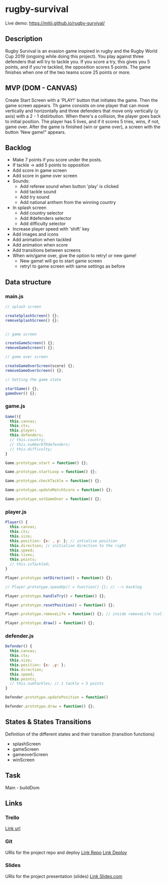 # rugby-survival

Live demo: https://mitji.github.io/rugby-survival/

## Description
Rugby Survival is an evasion game inspired in rugby and the Rugby World Cup 2019 (ongoing while doing this project). You play against three defenders that will try to tackle you. If you score a try, this gives you 5 points, and if you're tackled, the opposition scores 5 points. The game finishes when one of the two teams score 25 points or more.

## MVP (DOM - CANVAS)
Create Start Screen with a 'PLAY!' button that initiates the game. Then the game screen appears. Th game consists on one player that can move vertically and horizontally and three defenders that move only vertically (y axis) with a 2 - 1 distirbution. When there's a collision, the player goes back to initial position.
The player has 5 lives, and if it scores 5 tries, wins, if not, game over. After the game is finished (win or game over), a screen with the button 'New game!" appears. 


## Backlog
- Make 7 points if you score under the posts.
- If tackle -> add 5 points to opposition
- Add score in game screen
- Add score in game over screen
- Sounds: 
  - Add referee sound when button 'play' is clicked
  - Add tackle sound 
  - Add try sound
  - Add national anthem from the winning country
- In splash screen
  - Add country selector
  - Add #defenders selector
  - Add difficulty selector 
- Increase player speed with 'shift' key
- Add images and icons
- Add animation when tackled
- Add animation when score
- Add transitions between screens
- When win/game over, give the option to retry! or new game!
  - New game! will go to start game screen
  - retry! to game screen with same settings as before

## Data structure
### main.js

```js
// splash screen

createSplashScreen() {};
removeSplashScreen() {};

    
// game screen

createGameScreen() {};
removeGameScreen() {};

// game over screen

createGameOverScreen(score) {};
removeGameOverScreen() {};

// Setting the game state 

startGame() {};
gameOver() {};

````

### game.js

```js
Game(){
  this.canvas;
  this.ctx;
  this.player;
  this.defenders;
  // this.country;
  // this.numberOfDdefenders;
  // this.difficulty;
}

Game.prototype.start = function() {};

Game.prototype.startLoop = function() {};

Game.prototype.checkTackle = function() {};

Game.prototype.updateMatchScore = function() {};

Game.prototype.setGameOver = function() {};

```


### player.js

```js
Player() {
  this.canvas;
  this.ctx;
  this.size;
  this.position: {x: , y: }; // intialise position
  this.direction; // initialise direction to the right
  this.speed;
  this.lives;
  this.points;
  // this.isTackled;
}

Player.prototype.setDirection() = function() {};

// Player.prototype.speedUp() = function() {}; // --> backlog

Player.prototype.handleTry() = function() {};

Player.prototype.resetPosition() = function() {};

Player.prototype.removeLife = function() {}; // inside removeLife (collision) --> resetPosition

Player.prototype.draw() = function() {};

```


### defender.js

```js
Defender() {
  this.canvas;
  this.ctx;
  this.size;
  this.position: {x: ,y: };
  this.direction;
  this.speed;
  this.points;
  // this.numTackles; // 1 tackle = 5 points
}

Defender.prototype.updatePosition = function()

Defender.prototype.draw = function() {};
```


## States & States Transitions
Definition of the different states and their transition (transition functions)

- splashScreen
- gameScreen
- gameoverScreen
- winScreen


## Task
Main - buildDom

## Links


### Trello
[Link url](https://trello.com/b/Ujcomyy9/m1-project)


### Git
URls for the project repo and deploy
[Link Repo](https://github.com/mitji/rugby-survival)
[Link Deploy](https://mitji.github.io/rugby-survival/)


### Slides
URls for the project presentation (slides)
[Link Slides.com](http://slides.com)
